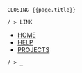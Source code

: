 ```console?error=ERROR:
CLOSING {{page.title}}

/ > LINK
```

- [HOME](/)
- [HELP](/help)
- [PROJECTS](/projects)

```console?error=ERROR:
/ > _
```
